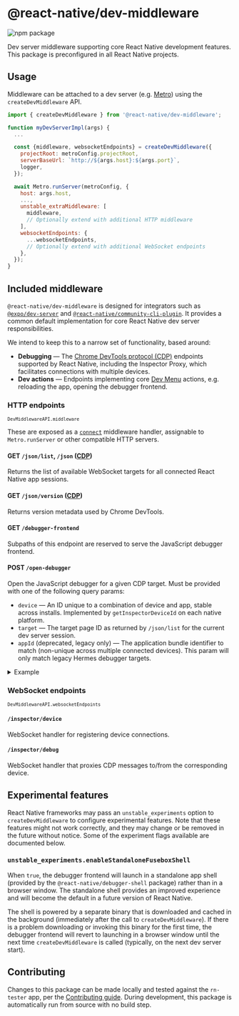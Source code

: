 # @react-native/dev-middleware

![npm package](https://img.shields.io/npm/v/@react-native/dev-middleware?color=brightgreen&label=npm%20package)

Dev server middleware supporting core React Native development features. This package is preconfigured in all React Native projects.

## Usage

Middleware can be attached to a dev server (e.g. [Metro](https://facebook.github.io/metro/docs/getting-started)) using the `createDevMiddleware` API.

```js
import { createDevMiddleware } from '@react-native/dev-middleware';

function myDevServerImpl(args) {
  ...

  const {middleware, websocketEndpoints} = createDevMiddleware({
    projectRoot: metroConfig.projectRoot,
    serverBaseUrl: `http://${args.host}:${args.port}`,
    logger,
  });

  await Metro.runServer(metroConfig, {
    host: args.host,
    ...,
    unstable_extraMiddleware: [
      middleware,
      // Optionally extend with additional HTTP middleware
    ],
    websocketEndpoints: {
      ...websocketEndpoints,
      // Optionally extend with additional WebSocket endpoints
    },
  });
}
```

## Included middleware

`@react-native/dev-middleware` is designed for integrators such as [`@expo/dev-server`](https://www.npmjs.com/package/@expo/dev-server) and [`@react-native/community-cli-plugin`](https://github.com/facebook/react-native/tree/main/packages/community-cli-plugin). It provides a common default implementation for core React Native dev server responsibilities.

We intend to keep this to a narrow set of functionality, based around:

- **Debugging** — The [Chrome DevTools protocol (CDP)](https://chromedevtools.github.io/devtools-protocol/) endpoints supported by React Native, including the Inspector Proxy, which facilitates connections with multiple devices.
- **Dev actions** — Endpoints implementing core [Dev Menu](https://reactnative.dev/docs/debugging#accessing-the-dev-menu) actions, e.g. reloading the app, opening the debugger frontend.

### HTTP endpoints

<small>`DevMiddlewareAPI.middleware`</small>

These are exposed as a [`connect`](https://www.npmjs.com/package/connect) middleware handler, assignable to `Metro.runServer` or other compatible HTTP servers.

#### GET `/json/list`, `/json` ([CDP](https://chromedevtools.github.io/devtools-protocol/#endpoints))

Returns the list of available WebSocket targets for all connected React Native app sessions.

#### GET `/json/version` ([CDP](https://chromedevtools.github.io/devtools-protocol/#endpoints))

Returns version metadata used by Chrome DevTools.

#### GET `/debugger-frontend`

Subpaths of this endpoint are reserved to serve the JavaScript debugger frontend.

#### POST `/open-debugger`

Open the JavaScript debugger for a given CDP target. Must be provided with one of the following query params:

- `device`‌ — An ID unique to a combination of device and app, stable across installs. Implemented by `getInspectorDeviceId` on each native platform.
- `target` — The target page ID as returned by `/json/list` for the current dev server session.
- `appId` (deprecated, legacy only) — The application bundle identifier to match (non-unique across multiple connected devices). This param will only match legacy Hermes debugger targets.

<details>
<summary>Example</summary>

    curl -X POST 'http://localhost:8081/open-debugger?target=<targetId>'
</details>

### WebSocket endpoints

<small>`DevMiddlewareAPI.websocketEndpoints`</small>

#### `/inspector/device`

WebSocket handler for registering device connections.

#### `/inspector/debug`

WebSocket handler that proxies CDP messages to/from the corresponding device.

## Experimental features

React Native frameworks may pass an `unstable_experiments` option to `createDevMiddleware` to configure experimental features. Note that these features might not work correctly, and they may change or be removed in the future without notice. Some of the experiment flags available are documented below.

### `unstable_experiments.enableStandaloneFuseboxShell`

When `true`, the debugger frontend will launch in a standalone app shell (provided by the `@react-native/debugger-shell` package) rather than in a browser window. The standalone shell provides an improved experience and will become the default in a future version of React Native.

The shell is powered by a separate binary that is downloaded and cached in the background (immediately after the call to `createDevMiddleware`). If there is a problem downloading or invoking this binary for the first time, the debugger frontend will revert to launching in a browser window until the next time `createDevMiddleware` is called (typically, on the next dev server start).

## Contributing

Changes to this package can be made locally and tested against the `rn-tester` app, per the [Contributing guide](https://reactnative.dev/contributing/overview#contributing-code). During development, this package is automatically run from source with no build step.
